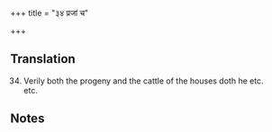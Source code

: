 +++
title = "३४ प्रजां च"

+++
## Translation
34. Verily both the progeny and the cattle of the houses doth he etc.  
etc.

## Notes

